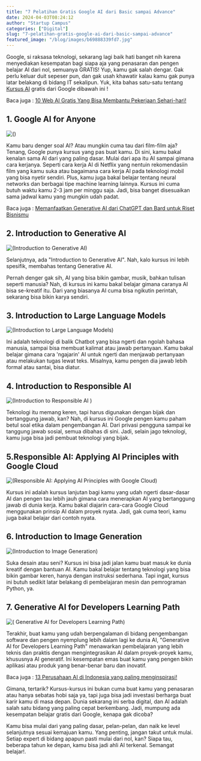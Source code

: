 ```yaml
---
title: "7 Pelatihan Gratis Google AI dari Basic sampai Advance"
date: 2024-04-03T08:24:12
author: "Startup Campus"
categories: ["Digital"]
slug: "7-pelatihan-gratis-google-ai-dari-basic-sampai-advance"
featured_image: "/blog/images/b69888339fd7.jpg"
---
```


Google, si raksasa teknologi, sekarang lagi baik hati banget nih karena menyediakan kesempatan bagi siapa aja yang penasaran dan pengen belajar AI dari nol, semuanya GRATIS! Yup, kamu gak salah dengar. Gak perlu keluar duit sepeser pun, dan gak usah khawatir kalau kamu gak punya latar belakang di bidang IT sekalipun. Yuk, kita bahas satu-satu tentang [Kursus AI](https://startupcampus.id/public-bootcamp/artificial-intelligence) gratis dari Google dibawah ini !

Baca juga : [10 Web AI Gratis Yang Bisa Membantu Pekerjaan Sehari-hari!](https://startupcampus.id/blog/10-web-ai-gratis-yang-bisa-membantu-pekerjaan-sehari-hari/)

## 1. Google AI for Anyone

![()](https://lh7-us.googleusercontent.com/-vscmpv8CS6wPgtzo4aZRhutTAQiiMlkBR9bjwLYq6QRvEONTJb5B5LX_29QbCLLyn7XtmAk-2uoeMFsQkJud0PxeAeI82RAR5nbsLFjpdoeV0BTBy14z1CmImpVrZ3IObYAXzB30OV4)

Kamu baru denger soal AI? Atau mungkin cuma tau dari film-film aja? Tenang, Google punya kursus yang pas buat kamu. Di sini, kamu bakal kenalan sama AI dari yang paling dasar. Mulai dari apa itu AI sampai gimana cara kerjanya. Seperti cara kerja AI di Netflix yang nentuin rekomendasiin film yang kamu suka atau bagaimana cara kerja AI pada teknologi mobil yang bisa nyetir sendiri. Plus, kamu juga bakal belajar tentang neural networks dan berbagai tipe machine learning lainnya. Kursus ini cuma butuh waktu kamu 2-3 jam per minggu saja. Jadi, bisa banget disesuaikan sama jadwal kamu yang mungkin udah padat.

Baca juga : [Memanfaatkan Generative AI dari ChatGPT dan Bard untuk Riset Bisnismu](https://startupcampus.id/blog/generative-ai-memanfaatkan-chatgpt-dan-bard-untuk-riset-bisnismu/)

## 2. Introduction to Generative AI

![(Introduction to Generative AI)](/uploads/2024/04/image.png)

Selanjutnya, ada "Introduction to Generative AI". Nah, kalo kursus ini lebih spesifik, membahas tentang Generative AI. 

Pernah denger gak sih, AI yang bisa bikin gambar, musik, bahkan tulisan seperti manusia? Nah, di kursus ini kamu bakal belajar gimana caranya AI bisa se-kreatif itu. Dari yang biasanya AI cuma bisa ngikutin perintah, sekarang bisa bikin karya sendiri. 

## 3. Introduction to Large Language Models

![(Introduction to Large Language Models)](/uploads/2024/04/image-1.png)

Ini adalah teknologi di balik Chatbot yang bisa ngerti dan ngolah bahasa manusia, sampai bisa membuat kalimat atau jawab pertanyaan. Kamu bakal belajar gimana cara 'ngajarin' AI untuk ngerti dan menjawab pertanyaan atau melakukan tugas lewat teks. Misalnya, kamu pengen dia jawab lebih formal atau santai, bisa diatur.

## 4. Introduction to Responsible AI 

![(Introduction to Responsible AI )](/uploads/2024/04/image-2.png)

Teknologi itu memang keren, tapi harus digunakan dengan bijak dan bertanggung jawab, kan? Nah, di kursus ini Google pengen kamu paham betul soal etika dalam pengembangan AI. Dari privasi pengguna sampai ke tanggung jawab sosial, semua dibahas di sini. Jadi, selain jago teknologi, kamu juga bisa jadi pembuat teknologi yang bijak.

## 5.Responsible AI: Applying AI Principles with Google Cloud

![(Responsible AI: Applying AI Principles with Google Cloud)](/uploads/2024/04/image-3.png)

Kursus ini adalah kursus lanjutan bagi kamu yang udah ngerti dasar-dasar AI dan pengen tau lebih jauh gimana cara menerapkan AI yang bertanggung jawab di dunia kerja. Kamu bakal diajarin cara-cara Google Cloud menggunakan prinsip AI dalam proyek nyata. Jadi, gak cuma teori, kamu juga bakal belajar dari contoh nyata.

## 6. Introduction to Image Generation

![(Introduction to Image Generation)](/uploads/2024/04/image-10.png)

Suka desain atau seni? Kursus ini bisa jadi jalan kamu buat masuk ke dunia kreatif dengan bantuan AI. Kamu bakal belajar tentang teknologi yang bisa bikin gambar keren, hanya dengan instruksi sederhana. Tapi ingat, kursus ini butuh sedikit latar belakang di pembelajaran mesin dan pemrograman Python, ya.

## 7. Generative AI for Developers Learning Path

![( Generative AI for Developers Learning Path)](https://lh7-us.googleusercontent.com/f5eKf-7DYROj8Ki7dvmC2WuokXdOtqlD0MbkPH2uH8dBHvYywaxeqBx7CR2inoG3aSiVQrxroiheVyzELjyGk_01ksRUunGjla7HYID2ttNWzDlFn7FFYA8FXxocsdjEcpF75Btbgsui)

Terakhir, buat kamu yang udah berpengalaman di bidang pengembangan software dan pengen nyemplung lebih dalam lagi ke dunia AI, "Generative AI for Developers Learning Path" menawarkan pembelajaran yang lebih teknis dan praktis dengan mengintegrasikan AI dalam proyek-proyek kamu, khususnya AI generatif. Ini kesempatan emas buat kamu yang pengen bikin aplikasi atau produk yang benar-benar baru dan inovatif.

Baca juga : [13 Perusahaan AI di Indonesia yang paling menginspirasi!](https://startupcampus.id/blog/13-perusahaan-ai-di-indonesia-yang-paling-menginspirasi/)

Gimana, tertarik? Kursus-kursus ini bukan cuma buat kamu yang penasaran atau hanya sebatas hobi saja ya, tapi juga bisa jadi investasi berharga buat karir kamu di masa depan. Dunia sekarang ini serba digital, dan AI adalah salah satu bidang yang paling cepat berkembang. Jadi, mumpung ada kesempatan belajar gratis dari Google, kenapa gak dicoba?

Kamu bisa mulai dari yang paling dasar, pelan-pelan, dan naik ke level selanjutnya sesuai kemajuan kamu. Yang penting, jangan takut untuk mulai. Setiap expert di bidang apapun pasti mulai dari nol, kan? Siapa tau, beberapa tahun ke depan, kamu bisa jadi ahli AI terkenal. Semangat belajar!.